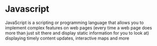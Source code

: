 # Javascript



JavaScript is a scripting or programming language that allows you to implement complex features on web pages (every time a web page does more than just sit there and display static information for you to look at) displaying timely content updates, interactive maps and more